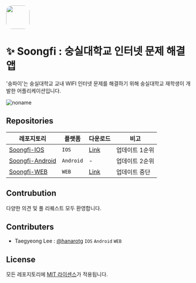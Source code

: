 <style>
    .img_rounded {
        width: 64px; height:64px; ;
        border-radius: 16px
    }
</style>

<img src="https://hanarotg.github.io/others/soongfi/soongfi.png" class="img_rounded" />

# ✨ Soongfi : 숭실대학교 인터넷 문제 해결 앱

'숭파이'는 숭실대학교 교내 WIFI 인터넷 문제를 해결하기 위해
숭실대학교 재학생이 개발한 어플리케이션입니다.

![noname](https://user-images.githubusercontent.com/34812887/217592422-e9dd6c6a-5654-4b03-be64-71a065dd78a6.png)

## Repositories

| 레포지토리                                                    | 플랫폼    | 다운로드                                           | 비고           |
| ------------------------------------------------------------- | --------- | -------------------------------------------------- | -------------- |
| [Soongfi-IOS](https://github.com/soongfi/Soongfi-IOS)         | `IOS`     | [Link](https://testflight.apple.com/join/q2qA4inP) | 업데이트 1순위 |
| [Soongfi-Android](https://github.com/soongfi/Soongfi-Android) | `Android` | -                                                  | 업데이트 2순위 |
| [Soongfi-WEB](https://github.com/soongfi/Soongfi-WEB)         | `WEB`     | [Link](https://soongfi.github.io/Soongfi-WEB/)     | 업데이트 중단  |

## Contrubution

다양한 의견 및 풀 리퀘스트 모두 환영합니다.

## Contributers

- Taegyeong Lee : [@hanarotg](https://github.com/hanarotg) `IOS` `Android` `WEB`

## License

모든 레포지토리에 [MIT 라이센스](https://opensource.org/licenses/MIT)가 적용됩니다.
